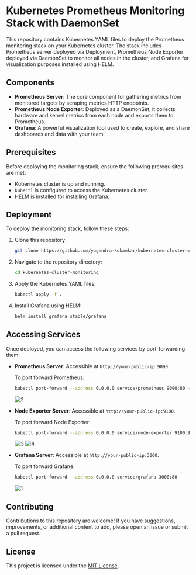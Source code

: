 # Kubernetes Prometheus Monitoring Stack with DaemonSet

This repository contains Kubernetes YAML files to deploy the Prometheus monitoring stack on your Kubernetes cluster. The stack includes Prometheus server deployed via Deployment, Prometheus Node Exporter deployed via DaemonSet to monitor all nodes in the cluster, and Grafana for visualization purposes installed using HELM.

## Components

- **Prometheus Server**: The core component for gathering metrics from monitored targets by scraping metrics HTTP endpoints.
- **Prometheus Node Exporter**: Deployed as a DaemonSet, it collects hardware and kernel metrics from each node and exports them to Prometheus.
- **Grafana**: A powerful visualization tool used to create, explore, and share dashboards and data with your team.

## Prerequisites

Before deploying the monitoring stack, ensure the following prerequisites are met:

- Kubernetes cluster is up and running.
- `kubectl` is configured to access the Kubernetes cluster.
- HELM is installed for installing Grafana.

## Deployment

To deploy the monitoring stack, follow these steps:

1. Clone this repository:

    ```bash
    git clone https://github.com/yogendra-kokamkar/kubernetes-cluster-monitoring.git
    ```

2. Navigate to the repository directory:

    ```bash
    cd kubernetes-cluster-monitoring
    ```

3. Apply the Kubernetes YAML files:

    ```bash
    kubectl apply -f .
    ```

4. Install Grafana using HELM:

    ```bash
    helm install grafana stable/grafana
    ```

## Accessing Services

Once deployed, you can access the following services by port-forwarding them:

- **Prometheus Server**: Accessible at `http://your-public-ip:9090`.
  
  To port forward Prometheus:
  ```bash
  kubectl port-forward --address 0.0.0.0 service/prometheus 9090:80 -n prometheus
  ```
  ![2](https://github.com/yogendra-kokamkar/kubernetes-cluster-monitoring/assets/55878086/d907680a-ed13-4f3c-96dd-5b9e5e5fe949)

- **Node Exporter Server**: Accessible at `http://your-public-ip:9100`.

  To port forward Node Exporter:
  ```bash
  kubectl port-forward --address 0.0.0.0 service/node-exporter 9100:9100 -n prometheus
  ```
  ![3](https://github.com/yogendra-kokamkar/kubernetes-cluster-monitoring/assets/55878086/ce56322d-6b6b-4496-94ea-3459b040570c)
  ![4](https://github.com/yogendra-kokamkar/kubernetes-cluster-monitoring/assets/55878086/d2c482c3-3f7a-45ad-bbe1-26f58a3366a5)

 
- **Grafana Server**: Accessible at `http://your-public-ip:3000`.

  To port forward Grafane:
  ```bash
  kubectl port-forward --address 0.0.0.0 service/grafana 3000:80
  ```
  ![1](https://github.com/yogendra-kokamkar/kubernetes-cluster-monitoring/assets/55878086/2a46cba6-29d1-47a8-9975-7495b29b88ef)
## Contributing
Contributions to this repository are welcome! If you have suggestions, improvements, or additional content to add, please open an issue or submit a pull request.

## License
This project is licensed under the [MIT License](LICENSE).

